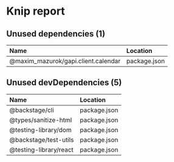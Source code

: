 # Knip report

## Unused dependencies (1)

| Name                                | Location     |
|:------------------------------------|:-------------|
| @maxim_mazurok/gapi.client.calendar | package.json |

## Unused devDependencies (5)

| Name                   | Location     |
|:-----------------------|:-------------|
| @backstage/cli         | package.json |
| @types/sanitize-html   | package.json |
| @testing-library/dom   | package.json |
| @backstage/test-utils  | package.json |
| @testing-library/react | package.json |

